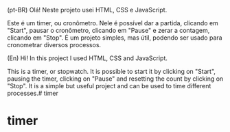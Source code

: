 (pt-BR) Olá! Neste projeto usei HTML, CSS e JavaScript.

Este é um timer, ou cronômetro. Nele é possível dar a partida, clicando em "Start", pausar o cronômetro, clicando em "Pause" e zerar a contagem, clicando em "Stop". É um projeto simples, mas útil, podendo ser usado para cronometrar diversos processos.

(En) Hi! In this project I used HTML, CSS and JavaScript.

This is a timer, or stopwatch. It is possible to start it by clicking on "Start", pausing the timer, clicking on "Pause" and resetting the count by clicking on "Stop". It is a simple but useful project and can be used to time different processes.# timer
# timer
